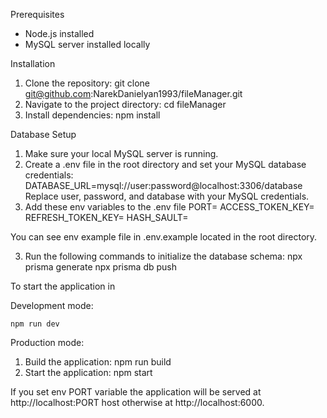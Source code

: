 Prerequisites

-   Node.js installed
-   MySQL server installed locally

Installation

1. Clone the repository:
   git clone git@github.com:NarekDanielyan1993/fileManager.git
2. Navigate to the project directory:
   cd fileManager
3. Install dependencies:
   npm install

Database Setup

1. Make sure your local MySQL server is running.
2. Create a .env file in the root directory and set your MySQL database credentials:
   DATABASE_URL=mysql://user:password@localhost:3306/database
   Replace user, password, and database with your MySQL credentials.
3. Add these env variables to the .env file
   PORT=
   ACCESS_TOKEN_KEY=
   REFRESH_TOKEN_KEY=
   HASH_SAULT=

You can see env example file in .env.example located in the root directory.

3. Run the following commands to initialize the database schema:
   npx prisma generate
   npx prisma db push

To start the application in

Development mode:

    npm run dev

Production mode:

1. Build the application:
   npm run build
2. Start the application:
   npm start

If you set env PORT variable the application will be served at http://localhost:PORT host otherwise at http://localhost:6000.
